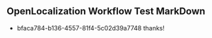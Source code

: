 ## OpenLocalization Workflow Test MarkDown
* bfaca784-b136-4557-81f4-5c02d39a7748 thanks!

<!--HONumber=Aug16_HO4-->


